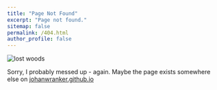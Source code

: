 ```yaml
---
title: "Page Not Found"
excerpt: "Page not found."
sitemap: false
permalink: /404.html
author_profile: false
---
```

![lost woods](../assets/images/track_in_wood.jpg)

Sorry, I probably messed up - again.
Maybe the page exists somewhere else on [johanwranker.github.io](https://johanwranker.github.io)
